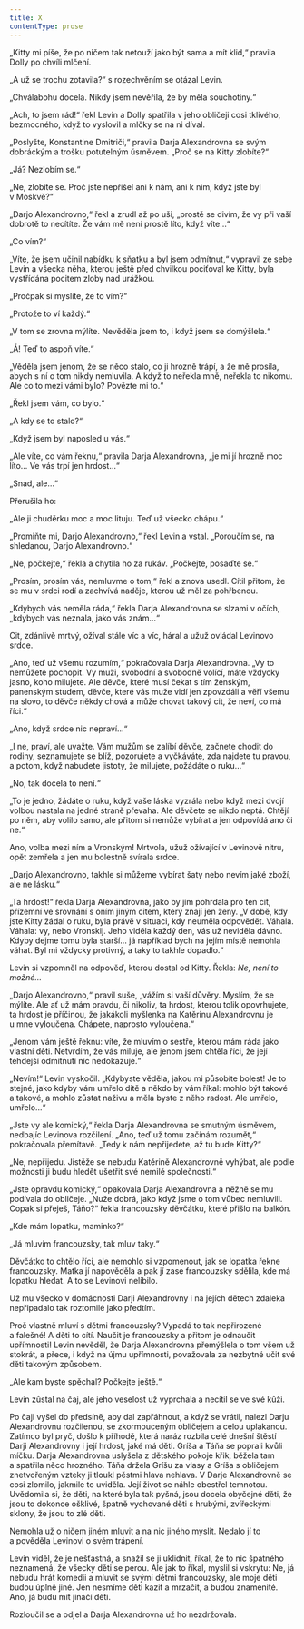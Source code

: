 ```yaml
---
title: X
contentType: prose
---
```


<section>

„Kitty mi píše, že po ničem tak netouží jako být sama a mít klid,“ pravila Dolly po chvíli mlčení.

„A už se trochu zotavila?“ s rozechvěním se otázal Levin.

„Chválabohu docela. Nikdy jsem nevěřila, že by měla souchotiny.“

„Ach, to jsem rád!“ řekl Levin a Dolly spatřila v jeho obličeji cosi tklivého, bezmocného, když to vyslovil a mlčky se na ni díval.

„Poslyšte, Konstantine Dmitriči,“ pravila Darja Alexandrovna se svým dobráckým a trošku potutelným úsměvem. „Proč se na Kitty zlobíte?“

„Já? Nezlobím se.“

„Ne, zlobíte se. Proč jste nepřišel ani k nám, ani k nim, když jste byl v Moskvě?“

„Darjo Alexandrovno,“ řekl a zrudl až po uši, „prostě se divím, že vy při vaší dobrotě to necítíte. Že vám mě není prostě líto, když víte…“

„Co vím?“

„Víte, že jsem učinil nabídku k sňatku a byl jsem odmítnut,“ vypravil ze sebe Levin a všecka něha, kterou ještě před chvilkou pociťoval ke Kitty, byla vystřídána pocitem zloby nad urážkou.

„Pročpak si myslíte, že to vím?“

„Protože to ví každý.“

„V tom se zrovna mýlíte. Nevěděla jsem to, i když jsem se domýšlela.“

„Á! Teď to aspoň víte.“

„Věděla jsem jenom, že se něco stalo, co ji hrozně trápí, a že mě prosila, abych s ní o tom nikdy nemluvila. A když to neřekla mně, neřekla to nikomu. Ale co to mezi vámi bylo? Povězte mi to.“

„Řekl jsem vám, co bylo.“

„A kdy se to stalo?“

„Když jsem byl naposled u vás.“

„Ale víte, co vám řeknu,“ pravila Darja Alexandrovna, „je mi jí hrozně moc líto… Ve vás trpí jen hrdost…“

„Snad, ale…“

Přerušila ho:

„Ale ji chuděrku moc a moc lituju. Teď už všecko chápu.“

„Promiňte mi, Darjo Alexandrovno,“ řekl Levin a vstal. „Poroučím se, na shledanou, Darjo Alexandrovno.“

„Ne, počkejte,“ řekla a chytila ho za rukáv. „Počkejte, posaďte se.“

„Prosím, prosím vás, nemluvme o tom,“ řekl a znova usedl. Cítil přitom, že se mu v srdci rodí a zachvívá naděje, kterou už měl za pohřbenou.

„Kdybych vás neměla ráda,“ řekla Darja Alexandrovna se slzami v očích, „kdybych vás neznala, jako vás znám…“

Cit, zdánlivě mrtvý, ožíval stále víc a víc, háral a užuž ovládal Levinovo srdce.

„Ano, teď už všemu rozumím,“ pokračovala Darja Alexandrovna. „Vy to nemůžete pochopit. Vy muži, svobodní a svobodně volící, máte vždycky jasno, koho milujete. Ale děvče, které musí čekat s tím ženským, panenským studem, děvče, které vás muže vidí jen zpovzdáli a věří všemu na slovo, to děvče někdy chová a může chovat takový cit, že neví, co má říci.“

„Ano, když srdce nic nepraví…“

„I ne, praví, ale uvažte. Vám mužům se zalíbí děvče, začnete chodit do rodiny, seznamujete se blíž, pozorujete a vyčkáváte, zda najdete tu pravou, a potom, když nabudete jistoty, že milujete, požádáte o ruku…“

„No, tak docela to není.“

„To je jedno, žádáte o ruku, když vaše láska vyzrála nebo když mezi dvojí volbou nastala na jedné straně převaha. Ale děvčete se nikdo neptá. Chtějí po něm, aby volilo samo, ale přitom si nemůže vybírat a jen odpovídá ano či ne.“

Ano, volba mezi ním a Vronským! Mrtvola, užuž ožívající v Levinově nitru, opět zemřela a jen mu bolestně svírala srdce.

„Darjo Alexandrovno, takhle si můžeme vybírat šaty nebo nevím jaké zboží, ale ne lásku.“

„Ta hrdost!“ řekla Darja Alexandrovna, jako by jím pohrdala pro ten cit, přízemní ve srovnání s oním jiným citem, který znají jen ženy. „V době, kdy jste Kitty žádal o ruku, byla právě v situaci, kdy neuměla odpovědět. Váhala. Váhala: vy, nebo Vronskij. Jeho viděla každý den, vás už neviděla dávno. Kdyby dejme tomu byla starší… já například bych na jejím místě nemohla váhat. Byl mi vždycky protivný, a taky to takhle dopadlo.“

Levin si vzpomněl na odpověď, kterou dostal od Kitty. Řekla: _Ne, není to možné…_

„Darjo Alexandrovno,“ pravil suše, „vážím si vaší důvěry. Myslím, že se mýlíte. Ale ať už mám pravdu, či nikoliv, ta hrdost, kterou tolik opovrhujete, ta hrdost je příčinou, že jakákoli myšlenka na Katěrinu Alexandrovnu je u mne vyloučena. Chápete, naprosto vyloučena.“

„Jenom vám ještě řeknu: víte, že mluvím o sestře, kterou mám ráda jako vlastní děti. Netvrdím, že vás miluje, ale jenom jsem chtěla říci, že její tehdejší odmítnutí nic nedokazuje.“

„Nevím!“ Levin vyskočil. „Kdybyste věděla, jakou mi působíte bolest! Je to stejné, jako kdyby vám umřelo dítě a někdo by vám říkal: mohlo být takové a takové, a mohlo zůstat naživu a měla byste z něho radost. Ale umřelo, umřelo…“

„Jste vy ale komický,“ řekla Darja Alexandrovna se smutným úsměvem, nedbajíc Levinova rozčilení. „Ano, teď už tomu začínám rozumět,“ pokračovala přemítavě. „Tedy k nám nepřijedete, až tu bude Kitty?“

„Ne, nepřijedu. Jistěže se nebudu Katěrině Alexandrovně vyhýbat, ale podle možnosti ji budu hledět ušetřit své nemilé společnosti.“

„Jste opravdu komický,“ opakovala Darja Alexandrovna a něžně se mu podívala do obličeje. „Nuže dobrá, jako když jsme o tom vůbec nemluvili. Copak si přeješ, Táňo?“ řekla francouzsky děvčátku, které přišlo na balkón.

„Kde mám lopatku, maminko?“

„Já mluvím francouzsky, tak mluv taky.“

Děvčátko to chtělo říci, ale nemohlo si vzpomenout, jak se lopatka řekne francouzsky. Matka jí napověděla a pak jí zase francouzsky sdělila, kde má lopatku hledat. A to se Levinovi nelíbilo.

Už mu všecko v domácnosti Darji Alexandrovny i na jejích dětech zdaleka nepřipadalo tak roztomilé jako předtím.

Proč vlastně mluví s dětmi francouzsky? Vypadá to tak nepřirozené a falešné! A děti to cítí. Naučit je francouzsky a přitom je odnaučit upřímnosti! Levin nevěděl, že Darja Alexandrovna přemýšlela o tom všem už stokrát, a přece, i když na újmu upřímnosti, považovala za nezbytné učit své děti takovým způsobem.

„Ale kam byste spěchal? Počkejte ještě.“

Levin zůstal na čaj, ale jeho veselost už vyprchala a necítil se ve své kůži.

</section>

<section>

Po čaji vyšel do předsíně, aby dal zapřáhnout, a když se vrátil, nalezl Darju Alexandrovnu rozčilenou, se zkormouceným obličejem a celou uplakanou. Zatímco byl pryč, došlo k příhodě, která naráz rozbila celé dnešní štěstí Darji Alexandrovny i její hrdost, jaké má děti. Gríša a Táňa se poprali kvůli míčku. Darja Alexandrovna uslyšela z dětského pokoje křik, běžela tam a spatřila něco hrozného. Táňa držela Gríšu za vlasy a Gríša s obličejem znetvořeným vzteky ji tloukl pěstmi hlava nehlava. V Darje Alexandrovně se cosi zlomilo, jakmile to uviděla. Její život se náhle obestřel temnotou. Uvědomila si, že děti, na které byla tak pyšná, jsou docela obyčejné děti, že jsou to dokonce ošklivé, špatně vychované děti s hrubými, zvířeckými sklony, že jsou to zlé děti.

Nemohla už o ničem jiném mluvit a na nic jiného myslit. Nedalo jí to a pověděla Levinovi o svém trápení.

Levin viděl, že je nešťastná, a snažil se ji uklidnit, říkal, že to nic špatného neznamená, že všecky děti se perou. Ale jak to říkal, myslil si vskrytu: Ne, já nebudu hrát komedii a mluvit se svými dětmi francouzsky, ale moje děti budou úplně jiné. Jen nesmíme děti kazit a mrzačit, a budou znamenité. Ano, já budu mít jinačí děti.

Rozloučil se a odjel a Darja Alexandrovna už ho nezdržovala.

</section>
